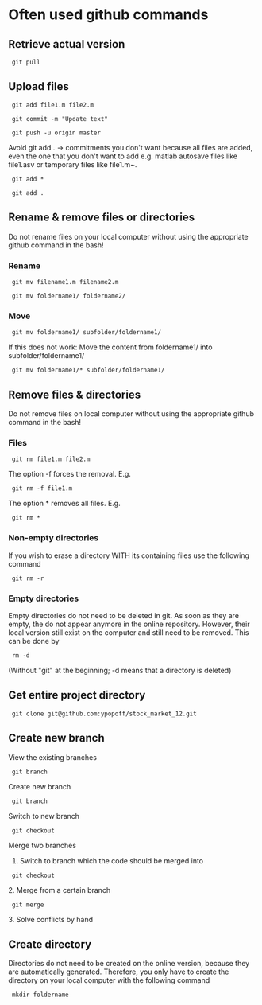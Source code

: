 # Often used github commands

## Retrieve actual version
<code> git pull </code>

## Upload files
<p> <code> git add file1.m file2.m </code> </p>
<p> <code> git commit -m "Update text" </code> </p>
<p> <code> git push -u origin master </code> </p>

Avoid git add .  -> commitments you don't want because all files are added,
even the one that you don't want to add
e.g. matlab autosave files like file1.asv or temporary files like file1.m~.
<p> <code> git add * </code> </p>
<p> <code> git add . </code> </p>

## Rename & remove files or directories
Do not rename files on your local computer without using
the appropriate github command in the bash!

### Rename
<p> <code> git mv filename1.m filename2.m </code> </p>
<p> <code> git mv foldername1/ foldername2/ </code> </p>

### Move
<p> <code> git mv foldername1/ subfolder/foldername1/ </code> </p>

If this does not work:
Move the content from foldername1/ into subfolder/foldername1/
<p> <code> git mv foldername1/* subfolder/foldername1/ </code> </p>

## Remove files & directories
Do not remove files on local computer without using
the appropriate github command in the bash!

### Files
<p> <code> git rm file1.m file2.m </code> </p>

The option -f forces the removal.
E.g. <p> <code> git rm -f file1.m </code> </p>
The option * removes all files.
E.g. <p> <code> git rm * </code> </p>

### Non-empty directories
If you wish to erase a directory WITH its containing files
use the following command
<p> <code> git rm -r <directory name> </code> </p>

### Empty directories
Empty directories do not need to be deleted in git.
As soon as they are empty, the do not appear anymore in
the online repository. However, their local version still
exist on the computer and still need to be removed.
This can be done by
<p> <code> rm -d <directory name> </code> </p>
(Without "git" at the beginning; -d means that a directory
is deleted)

## Get entire project directory
<p> <code> git clone git@github.com:ypopoff/stock_market_12.git </code> </p>

## Create new branch
View the existing branches
<p> <code> git branch </code> </p>

Create new branch
<p> <code> git branch <branchname> </code> </p>

Switch to new branch
<p> <code> git checkout <branchname> </code> </p>

Merge two branches
1. Switch to branch which the code should be merged into
<p> <code> git checkout <branchtomergeinto> </code> </p>
2. Merge from a certain branch
<p> <code> git merge <branchtomergefrom> </code> </p>
3. Solve conflicts by hand

## Create directory
Directories do not need to be created on the online version,
because they are automatically generated.
Therefore, you only have to create the directory on your local
computer with the following command
<p> <code> mkdir foldername </code> </p>



